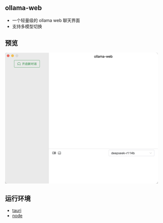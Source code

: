 ## ollama-web

- 一个轻量级的 ollama web 聊天界面
- 支持多模型切换

## 预览

<img src="https://github.com/lhf6623/ollama-web/raw/main/public/image.png" width="700" alt="ollama-web"  />

## 运行环境

- [tauri](https://tauri.app/start/prerequisites/)
- [node](https://nodejs.org/zh-cn)
